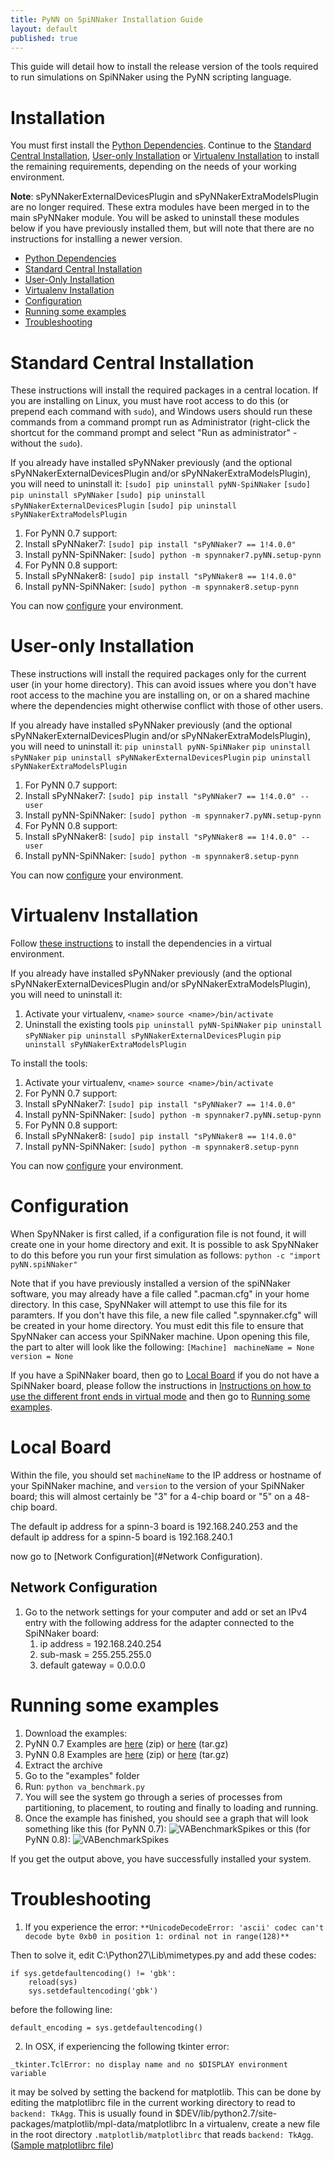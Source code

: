 ```yaml
---
title: PyNN on SpiNNaker Installation Guide
layout: default
published: true
---
```


This guide will detail how to install the release version of the tools required to run simulations on SpiNNaker using the PyNN scripting language.

# Installation

You must first install the [Python Dependencies](/common_pages/4.0.0/PythonInstall.html).  Continue to the [Standard Central Installation](#Central), [User-only Installation](#User) or [Virtualenv Installation](#Virtualenv) to install the remaining requirements, depending on the needs of your working environment.

__Note__: sPyNNakerExternalDevicesPlugin and sPyNNakerExtraModelsPlugin are no longer required.  These extra modules have been merged in to the main sPyNNaker module.  You will be asked to uninstall these modules below if you have previously installed them, but will note that there are no instructions for installing a newer version.

* [Python Dependencies](/common_pages/4.0.0/PythonInstall.html)
* [Standard Central Installation](#Central)
* [User-Only Installation](#User)
* [Virtualenv Installation](#Virtualenv)
* [Configuration](#Configuration)
* [Running some examples](#Examples)
* [Troubleshooting](#Trouble)


# <a name="Central"></a> Standard Central Installation
These instructions will install the required packages in a central location.  If you are installing on Linux, you must have root access to do this (or prepend each command with ```sudo```), and Windows users should run these commands from a command prompt run as Administrator (right-click the shortcut for the command prompt and select "Run as administrator" - without the ```sudo```).

If you already have installed sPyNNaker previously (and the optional sPyNNakerExternalDevicesPlugin and/or sPyNNakerExtraModelsPlugin), you will need to uninstall it:
```[sudo] pip uninstall pyNN-SpiNNaker```
```[sudo] pip uninstall sPyNNaker```
```[sudo] pip uninstall sPyNNakerExternalDevicesPlugin```
```[sudo] pip uninstall sPyNNakerExtraModelsPlugin```

1. For PyNN 0.7 support:
  1. Install sPyNNaker7:
    ```[sudo] pip install "sPyNNaker7 == 1!4.0.0"```
  1. Install pyNN-SpiNNaker:
    ```[sudo] python -m spynnaker7.pyNN.setup-pynn```
1. For PyNN 0.8 support:
  1. Install sPyNNaker8:
    ```[sudo] pip install "sPyNNaker8 == 1!4.0.0"```
  1. Install pyNN-SpiNNaker:
    ```[sudo] python -m spynnaker8.setup-pynn```

You can now [configure](#Configuration) your environment.

# <a name="User"></a> User-only Installation
These instructions will install the required packages only for the current user (in your home directory).  This can avoid issues where you don't have root access to the machine you are installing on, or on a shared machine where the dependencies might otherwise conflict with those of other users.

If you already have installed sPyNNaker previously (and the optional sPyNNakerExternalDevicesPlugin and/or sPyNNakerExtraModelsPlugin), you will need to uninstall it:
```pip uninstall pyNN-SpiNNaker```
```pip uninstall sPyNNaker```
```pip uninstall sPyNNakerExternalDevicesPlugin```
```pip uninstall sPyNNakerExtraModelsPlugin```

1. For PyNN 0.7 support:
  1. Install sPyNNaker7:
    ```[sudo] pip install "sPyNNaker7 == 1!4.0.0" --user```
  1. Install pyNN-SpiNNaker:
    ```[sudo] python -m spynnaker7.pyNN.setup-pynn```
1. For PyNN 0.8 support:
  1. Install sPyNNaker8:
    ```[sudo] pip install "sPyNNaker8 == 1!4.0.0" --user```
  1. Install pyNN-SpiNNaker:
    ```[sudo] python -m spynnaker8.setup-pynn```

You can now [configure](#Configuration) your environment.

# <a name="Virtualenv"></a> Virtualenv Installation
Follow [these instructions](/common_pages/4.0.0/VirtualEnv.html) to install the dependencies in a virtual environment.

If you already have installed sPyNNaker previously (and the optional sPyNNakerExternalDevicesPlugin and/or sPyNNakerExtraModelsPlugin), you will need to uninstall it:

1. Activate your virtualenv, ```<name>```
```source <name>/bin/activate```
1. Uninstall the existing tools
```pip uninstall pyNN-SpiNNaker```
```pip uninstall sPyNNaker```
```pip uninstall sPyNNakerExternalDevicesPlugin```
```pip uninstall sPyNNakerExtraModelsPlugin```

To install the tools:

1. Activate your virtualenv, ```<name>```
```source <name>/bin/activate```
1. For PyNN 0.7 support:
  1. Install sPyNNaker7:
    ```[sudo] pip install "sPyNNaker7 == 1!4.0.0"```
  1. Install pyNN-SpiNNaker:
    ```[sudo] python -m spynnaker7.pyNN.setup-pynn```
1. For PyNN 0.8 support:
  1. Install sPyNNaker8:
    ```[sudo] pip install "sPyNNaker8 == 1!4.0.0"```
  1. Install pyNN-SpiNNaker:
    ```[sudo] python -m spynnaker8.setup-pynn```

You can now [configure](#Configuration) your environment.

# <a name="Configuration"></a> Configuration
When SpyNNaker is first called, if a configuration file is not found, it will create one in your home directory and exit.  It is possible to ask SpyNNaker to do this before you run your first simulation as follows:
```python -c "import pyNN.spiNNaker"```

Note that if you have previously installed a version of the spiNNaker software, you may already have a file called ".pacman.cfg" in your home directory.  In this case, SpyNNaker will attempt to use this file for its paramters.  If you don't have this file, a new file called ".spynnaker.cfg" will be created in your home directory.  You must edit this file to ensure that SpyNNaker can access your SpiNNaker machine.  Upon opening this file, the part to alter will look like the following:
```[Machine] ```
```machineName = None ```
```version = None ```

If you have a SpiNNaker board, then go to [Local Board](#LocalBoard) if you do not have a SpiNNaker board, please follow the instructions in [Instructions on how to use the different front ends in virtual mode](/common_pages/3.0.0/VirtualMode.html) and then go to [Running some examples](#Examples).

# <a name="LocalBoard"></a> Local Board

Within the file, you should set ```machineName``` to the IP address or hostname of your SpiNNaker machine, and ```version``` to the version of your SpiNNaker board; this will almost certainly be "3" for a 4-chip board or "5" on a 48-chip board.

The default ip address for a spinn-3 board is 192.168.240.253 and the default ip address for a spinn-5 board is 192.168.240.1

now go to [Network Configuration](#Network Configuration).

## <a name="Network Configuration"></a> Network Configuration

1. Go to the network settings for your computer and add or set an IPv4 entry with the following address for the adapter connected to the SpiNNaker board:
    1. ip address = 192.168.240.254
    2. sub-mask = 255.255.255.0
    3. default gateway = 0.0.0.0

# <a name="Examples"></a> Running some examples
1. Download the examples:
  1. PyNN 0.7 Examples are [here](https://github.com/SpiNNakerManchester/PyNN7Examples/archive/4.0.0.zip) (zip) or [here](https://github.com/SpiNNakerManchester/PyNN7Examples/archive/4.0.0.tar.gz) (tar.gz)
  1. PyNN 0.8 Examples are [here](https://github.com/SpiNNakerManchester/PyNN8Examples/archive/4.0.0.zip) (zip) or [here](https://github.com/SpiNNakerManchester/PyNN8Examples/archive/4.0.0.tar.gz) (tar.gz)
1. Extract the archive
1. Go to the "examples" folder
1. Run:
```python va_benchmark.py```
1. You will see the system go through a series of processes from partitioning, to placement, to routing and finally to loading and running.
1. Once the example has finished, you should see a graph that will look something like this (for PyNN 0.7):
![VABenchmarkSpikes](va7_benchmark.png)
or this (for PyNN 0.8):
![VABenchmarkSpikes](va8_benchmark.png)

If you get the output above, you have successfully installed your system.

# <a name="Trouble"></a> Troubleshooting

1. If you experience the error:
```**UnicodeDecodeError: 'ascii' codec can't decode byte 0xb0 in position 1: ordinal not in range(128)**```

Then to solve it, edit C:\Python27\Lib\mimetypes.py and add these codes:

    if sys.getdefaultencoding() != 'gbk':
        reload(sys)
        sys.setdefaultencoding('gbk')

before the following line:

    default_encoding = sys.getdefaultencoding()

2. In OSX, if experiencing the following tkinter error:

```_tkinter.TclError: no display name and no $DISPLAY environment variable```

 it may be solved by setting the backend for matplotlib. This can be done by editing the matplotlibrc file in the current working directory to read to ```backend: TkAgg```. This is usually found in $DEV/lib/python2.7/site-packages/matplotlib/mpl-data/matplotlibrc
 In a virtualenv, create a new file in the root directory ```.matplotlib/matplotlibrc``` that reads ```backend: TkAgg```. ([Sample matplotlibrc file](https://matplotlib.org/_static/matplotlibrc))

